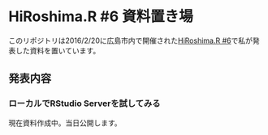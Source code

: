 # HiRoshima.R #6 資料置き場

このリポジトリは2016/2/20に広島市内で開催された[HiRoshima.R #6](http://hiroshimar.connpass.com/event/23879/)で私が発表した資料を置いています。

## 発表内容
### ローカルでRStudio Serverを試してみる
現在資料作成中。当日公開します。

